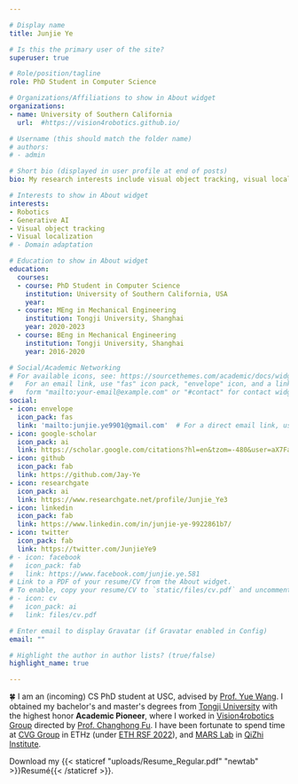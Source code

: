 ```yaml
---

# Display name
title: Junjie Ye

# Is this the primary user of the site?
superuser: true

# Role/position/tagline
role: PhD Student in Computer Science

# Organizations/Affiliations to show in About widget
organizations:
- name: University of Southern California
  url:  #https://vision4robotics.github.io/

# Username (this should match the folder name)
# authors:
# - admin

# Short bio (displayed in user profile at end of posts)
bio: My research interests include visual object tracking, visual localization, and robotics.

# Interests to show in About widget
interests:
- Robotics
- Generative AI
- Visual object tracking
- Visual localization
# - Domain adaptation

# Education to show in About widget
education:
  courses:
  - course: PhD Student in Computer Science
    institution: University of Southern California, USA
    year:
  - course: MEng in Mechanical Engineering
    institution: Tongji University, Shanghai
    year: 2020-2023
  - course: BEng in Mechanical Engineering
    institution: Tongji University, Shanghai
    year: 2016-2020

# Social/Academic Networking
# For available icons, see: https://sourcethemes.com/academic/docs/widgets/#icons
#   For an email link, use "fas" icon pack, "envelope" icon, and a link in the
#   form "mailto:your-email@example.com" or "#contact" for contact widget.
social:
- icon: envelope
  icon_pack: fas
  link: 'mailto:junjie.ye9901@gmail.com'  # For a direct email link, use "mailto:test@example.org".
- icon: google-scholar
  icon_pack: ai
  link: https://scholar.google.com/citations?hl=en&tzom=-480&user=aX7Fa7EAAAAJ
- icon: github
  icon_pack: fab
  link: https://github.com/Jay-Ye
- icon: researchgate
  icon_pack: ai
  link: https://www.researchgate.net/profile/Junjie_Ye3
- icon: linkedin
  icon_pack: fab
  link: https://www.linkedin.com/in/junjie-ye-9922861b7/
- icon: twitter
  icon_pack: fab
  link: https://twitter.com/JunjieYe9
# - icon: facebook
#   icon_pack: fab
#   link: https://www.facebook.com/junjie.ye.581
# Link to a PDF of your resume/CV from the About widget.
# To enable, copy your resume/CV to `static/files/cv.pdf` and uncomment the lines below.  
# - icon: cv
#   icon_pack: ai
#   link: files/cv.pdf

# Enter email to display Gravatar (if Gravatar enabled in Config)
email: ""

# Highlight the author in author lists? (true/false)
highlight_name: true

---
```

:four_leaf_clover: I am an (incoming) CS PhD student at USC, advised by [Prof. Yue Wang](https://yuewang.xyz/). I obtained my bachelor's and master's degrees from [Tongji University](https://en.tongji.edu.cn/) with the highest honor **Academic Pioneer**, where I worked in [Vision4robotics Group](https://vision4robotics.github.io/) directed by [Prof. Changhong Fu](https://scholar.google.com/citations?user=zmbMZ4kAAAAJ&hl=zh-CN). I have been fortunate to spend time at [CVG Group](https://cvg.ethz.ch/) in ETHz (under [ETH RSF 2022](https://center-for-robotics.ethz.ch/education/robotics-student-fellowship/2022-Robotics-Student-Fellows.html)), and [MARS Lab](http://group.iiis.tsinghua.edu.cn/~marslab/#/) in [QiZhi Institute](https://sqz.ac.cn/).

Download my {{< staticref "uploads/Resume_Regular.pdf" "newtab" >}}Resumé{{< /staticref >}}.
<!-- UAV Lab in Tsinghua University, AR Vision Learning Group in JD.COM, -->

<!-- Since Jan. 2020, I have been working on intelligent visual perception for UAV supervised by [Prof. Changhong Fu](https://scholar.google.com/citations?user=zmbMZ4kAAAAJ&hl=zh-CN). Starting from Apr. 2022, I have been a research student at [CVG Group](https://cvg.ethz.ch/), ETHz, under the [ETH RSF program](https://center-for-robotics.ethz.ch/education/robotics-student-fellowship/2022-Robotics-Student-Fellows.html). In addition, I am collaborating closely with [Dr. Danda Pani Paudel](https://people.ee.ethz.ch/~paudeld/) (Computer Vision Lab, ETHz) and [Prof. Geng Lu](https://www.researchgate.net/profile/Geng-Lu-3) (UAV Lab, Tsinghua University). \
{{< icon name="download" pack="fas" >}} Download my {{< staticref "uploads/Resume_Regular.pdf" "newtab" >}}resumé{{< /staticref >}}. -->

<!-- <iframe name="test" src="https://www.youtube.com/watch?v=I1eZnJ_dbfg&feature=youtu.be" scrolling="no" border="0" frameborder="no" align="middle" framespacing="0" allowfullscreen="true" width=720 height=460> </iframe> -->

<!-- , advised by [Shan An](https://anshan.ai/). -->
<!-- For more info, please refer to my latest [CV](files/Resume_Regular.pdf). -->